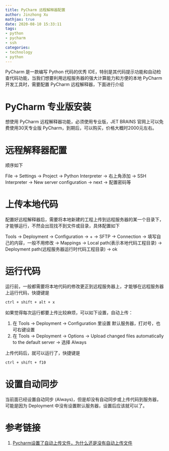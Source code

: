 ```yaml
---
title: PyCharm 远程解释器配置
author: Jinzhong Xu
mathjax: true
date: 2020-08-10 15:33:11
tags:
- python
- pycharm
- ssh
categories: 
- technology
- python
---
```


PyCharm 是一款编写 Python 代码的优秀 IDE，特别是其代码提示功能和自动检查代码功能，当我们想要利用远程服务器的强大计算能力和方便的本地 PyCharm 开发工具时，需要配置 PyCharm 远程解释器，下面进行介绍

<!--more-->

# PyCharm 专业版安装

想使用 PyCharm 远程解释器功能，必须使用专业版，JET BRAINS 官网上可以免费使用30天专业版 PyCharm，到期后，可以购买，价格大概时2000元左右。

# 远程解释器配置

顺序如下

File -> Settings -> Project -> Python Interpreter -> 右上角添加 -> SSH Interpreter -> New server configuration -> next -> 配置密码等

# 上传本地代码

配置好远程解释器后，需要将本地新建的工程上传到远程服务器的某一个目录下，才能够运行，不然会出现找不到文件或目录，具体配置如下

Tools -> Deployment -> Configuration -> + -> SFTP -> Connection -> 填写自己的内容，一般不用修改 -> Mappings -> Local path(表示本地代码工程目录) -> Deployment path(远程服务器运行时代码工程目录) -> ok

# 运行代码

运行前，一般都需要将本地代码的修改更正到远程服务器上，才能够在远程服务器上运行代码，快捷键是

```bash
ctrl + shift + alt + x
```

如果觉得每次运行都要上传比较麻烦，可以如下设置，自动上传：

1. 在 Tools -> Deployment -> Configuration 里设置 默认服务器，打对号，也可右键设置
2. 在 Tools -> Deployment -> Options -> Upload changed files automatically to the default server -> 选择 Always

上传代码后，就可以运行了，快捷键是

```bash
ctrl + shift + f10
```

# 设置自动同步

当前面已经设置自动同步 (Always)，但是却没有自动同步或上传代码到服务器，可能是因为 Deployment 中没有设置默认服务器，设置后应该就可以了。

# 参考链接

1. [Pycharm设置了自动上传文件，为什么还是没有自动上传文件](https://blog.csdn.net/myt2000/article/details/103288535)
